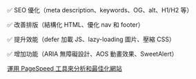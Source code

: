 ✅ SEO 優化（meta description、keywords、OG、alt、H1/H2 等）

✅ 改善排版（結構化 HTML、優化 nav 和 footer）

✅ 提升效能（defer 加載 JS、lazy-loading 圖片、壓縮 CSS）

✅ 增加功能（ARIA 無障礙設計、AOS 動畫效果、SweetAlert）

[運用 PageSpeed 工具來分析和最佳化網站](https://pagespeed.web.dev/)
